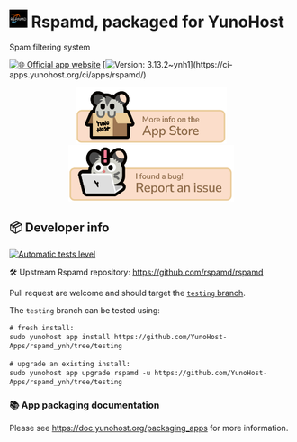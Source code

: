 <!--
N.B.: This README was automatically generated by <https://github.com/YunoHost/apps_tools/blob/main/readme_generator>
It shall NOT be edited by hand.
-->

<h1>
  <img src="https://raw.githubusercontent.com/YunoHost/apps/main/logos/rspamd.png" width="32px" alt="Logo of Rspamd">
  Rspamd, packaged for YunoHost
</h1>

Spam filtering system

[![🌐 Official app website](https://img.shields.io/badge/Official_app_website-darkgreen?style=for-the-badge)](https://rspamd.com/)
[![Version: 3.13.2~ynh1](https://img.shields.io/badge/Version-3.13.2~ynh1-rgb(18,138,11)?style=for-the-badge)](https://ci-apps.yunohost.org/ci/apps/rspamd/)

<div align="center">
<a href="https://apps.yunohost.org/app/rspamd"><img height="100px" src="https://github.com/YunoHost/yunohost-artwork/raw/refs/heads/main/badges/neopossum-badges/badge_more_info_on_the_appstore.svg"/></a>
<a href="https://github.com/YunoHost-Apps/rspamd_ynh/issues"><img height="100px" src="https://github.com/YunoHost/yunohost-artwork/raw/refs/heads/main/badges/neopossum-badges/badge_report_an_issue.svg"/></a>
</div>

## 📦 Developer info

[![Automatic tests level](https://apps.yunohost.org/badge/cilevel/rspamd)](https://ci-apps.yunohost.org/ci/apps/rspamd/)

🛠️ Upstream Rspamd repository: <https://github.com/rspamd/rspamd>

Pull request are welcome and should target the [`testing` branch](https://github.com/YunoHost-Apps/rspamd_ynh/tree/testing).

The `testing` branch can be tested using:
```
# fresh install:
sudo yunohost app install https://github.com/YunoHost-Apps/rspamd_ynh/tree/testing

# upgrade an existing install:
sudo yunohost app upgrade rspamd -u https://github.com/YunoHost-Apps/rspamd_ynh/tree/testing
```

### 📚 App packaging documentation

Please see <https://doc.yunohost.org/packaging_apps> for more information.